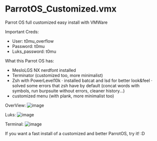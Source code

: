 # ParrotOS_Customized.vmx
Parrot OS full customized easy install with VMWare

Important Creds:
  - User: t0mu_overflow
  - Password: t0mu
  - Luks_password: t0mu

What this Parrot OS has:
  - MesloLGS NX nerdfont installed
  - Terminator (customized too, more minimalist)
  - Zsh with PowerLevel10k
    · installed batcat and lsd for better look&feel
    · solved some errors that zsh have by default (concat words with symbols, run burpsuite without errors, cleaner history...)
  - customized menu (with plank, more minimalist too)
    
OverView:
![image](https://user-images.githubusercontent.com/101278218/158594951-07bd2384-3b23-4fbe-908c-201e42f92531.png)

Luks:
![image](https://user-images.githubusercontent.com/101278218/158592070-9abf3fbc-2750-408f-9b87-53fe1ca93b93.png)

Terminal:
![image](https://user-images.githubusercontent.com/101278218/158594425-3194999d-915e-40f4-bcbd-9470126390cb.png)

If you want a fast install of a customized and better ParrotOS, try it! :D
